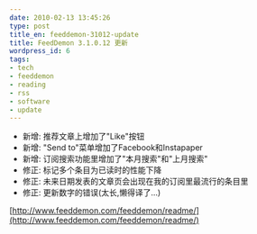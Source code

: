 ```yaml
---
date: 2010-02-13 13:45:26
type: post
title_en: feeddemon-31012-update
title: FeedDemon 3.1.0.12 更新
wordpress_id: 6
tags:
- tech
- feeddemon
- reading
- rss
- software
- update
---
```


* 新增: 推荐文章上增加了"Like"按钮 
* 新增: "Send to"菜单增加了Facebook和Instapaper 
* 新增: 订阅搜索功能里增加了"本月搜索"和"上月搜索"
* 修正: 标记多个条目为已读时的性能下降 
* 修正: 未来日期发表的文章页会出现在我的订阅里最流行的条目里 
* 修正: 更新数字的错误(太长,懒得译了...) 

[http://www.feeddemon.com/feeddemon/readme/](http://www.feeddemon.com/feeddemon/readme/)
